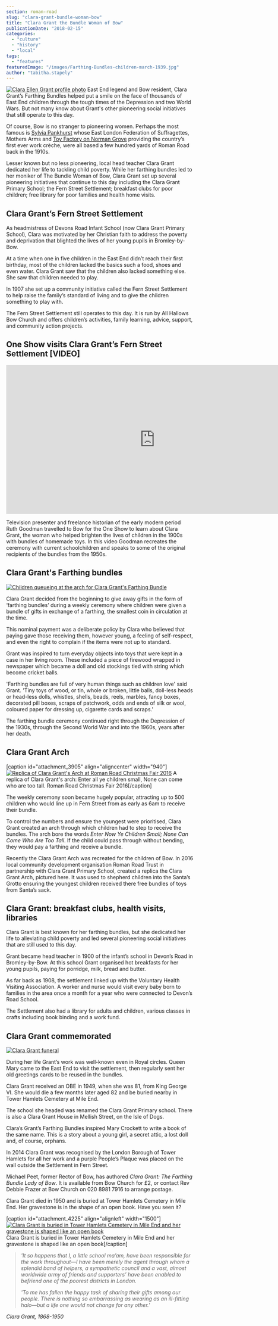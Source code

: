 ```yaml
---
section: roman-road
slug: "clara-grant-bundle-woman-bow"
title: "Clara Grant the Bundle Woman of Bow"
publicationDate: "2018-02-15"
categories: 
  - "culture"
  - "history"
  - "local"
tags: 
  - "features"
featuredImage: "/images/Farthing-Bundles-children-march-1939.jpg"
author: "tabitha.stapely"
---
```


[![Clara Ellen Grant profile photo](/images/Clara-Ellen-Grant-232x300.jpg)](https://romanroadlondon.com/wp-content/uploads/2018/02/Clara-Ellen-Grant.jpg) East End legend and Bow resident, Clara Grant’s Farthing Bundles helped put a smile on the face of thousands of East End children through the tough times of the Depression and two World Wars. But not many know about Grant's other pioneering social initiatives that still operate to this day.

Of course, Bow is no stranger to pioneering women. Perhaps the most famous is [Sylvia Pankhurst](https://romanroadlondon.com/bows-suffragette-secrets-sylvia-pankhurst-east-end-suffrage/) whose East London Federation of Suffragettes, Mothers Arms and [Toy Factory on Norman Grove](https://romanroadlondon.com/home-birth-pioneer-claire-davis-breastfeeding-living-pankhurst-house/) providing the country’s first ever work crèche, were all based a few hundred yards of Roman Road back in the 1910s.

Lesser known but no less pioneering, local head teacher Clara Grant dedicated her life to tackling child poverty. While her farthing bundles led to her moniker of The Bundle Woman of Bow, Clara Grant set up several pioneering initiatives that continue to this day including the Clara Grant Primary School; the Fern Street Settlement; breakfast clubs for poor children; free library for poor families and health home visits.

## Clara Grant’s Fern Street Settlement

As headmistress of Devons Road Infant School (now Clara Grant Primary School), Clara was motivated by her Christian faith to address the poverty and deprivation that blighted the lives of her young pupils in Bromley-by-Bow.

At a time when one in five children in the East End didn’t reach their first birthday, most of the children lacked the basics such a food, shoes and even water. Clara Grant saw that the children also lacked something else. She saw that children needed to play.

In 1907 she set up a community initiative called the Fern Street Settlement to help raise the family’s standard of living and to give the children something to play with.

The Fern Street Settlement still operates to this day. It is run by All Hallows Bow Church and offers children’s activities, family learning, advice, support, and community action projects.

## One Show visits Clara Grant’s Fern Street Settlement \[VIDEO\]

<iframe src="https://www.youtube.com/embed/XwpYQEtAkr8?rel=0" width="800" height="400" frameborder="0" allowfullscreen="allowfullscreen"><span data-mce-type="bookmark" style="display: inline-block; width: 0px; overflow: hidden; line-height: 0;" class="mce_SELRES_start">﻿</span><span data-mce-type="bookmark" style="display: inline-block; width: 0px; overflow: hidden; line-height: 0;" class="mce_SELRES_start">﻿</span><span data-mce-type="bookmark" style="display: inline-block; width: 0px; overflow: hidden; line-height: 0;" class="mce_SELRES_start">﻿</span></iframe>

  
Television presenter and freelance historian of the early modern period Ruth Goodman travelled to Bow for the One Show to learn about Clara Grant, the woman who helped brighten the lives of children in the 1900s with bundles of homemade toys. In this video Goodman recreates the ceremony with current schoolchildren and speaks to some of the original recipients of the bundles from the 1950s.

## Clara Grant's Farthing bundles

[![Children queueing at the arch for Clara Grant's Farthing Bundle](/images/Clara-Grant-queues-farthing-bundles-300x177.jpg)](https://romanroadlondon.com/wp-content/uploads/2018/02/Clara-Grant-queues-farthing-bundles.jpg)

Clara Grant decided from the beginning to give away gifts in the form of ‘farthing bundles’ during a weekly ceremony where children were given a bundle of gifts in exchange of a farthing, the smallest coin in circulation at the time.

This nominal payment was a deliberate policy by Clara who believed that paying gave those receiving them, however young, a feeling of self-respect, and even the right to complain if the items were not up to standard.

Grant was inspired to turn everyday objects into toys that were kept in a case in her living room. These included a piece of firewood wrapped in newspaper which became a doll and old stockings tied with string which become cricket balls.

'Farthing bundles are full of very human things such as children love' said Grant. 'Tiny toys of wood, or tin, whole or broken, little balls, doll-less heads or head-less dolls, whistles, shells, beads, reels, marbles, fancy boxes, decorated pill boxes, scraps of patchwork, odds and ends of silk or wool, coloured paper for dressing up, cigarette cards and scraps.'

The farthing bundle ceremony continued right through the Depression of the 1930s, through the Second World War and into the 1960s, years after her death.

## Clara Grant Arch

\[caption id="attachment\_3905" align="aligncenter" width="940"\][![Replica of Clara Grant's Arch at Roman Road Christmas Fair 2016](/images/Roman_Road_Christmas_Fair_2016_175-1024x683.jpg)](https://romanroadlondon.com/wp-content/uploads/2016/12/Roman_Road_Christmas_Fair_2016_175.jpg) A replica of Clara Grant's arch: Enter all ye children small, None can come who are too tall. Roman Road Christmas Fair 2016\[/caption\]

The weekly ceremony soon became hugely popular, attracting up to 500 children who would line up in Fern Street from as early as 6am to receive their bundle.

To control the numbers and ensure the youngest were prioritised, Clara Grant created an arch through which children had to step to receive the bundles. The arch bore the words _Enter Now Ye Children Small; None Can Come Who Are Too Tall_. If the child could pass through without bending, they would pay a farthing and receive a bundle.

Recently the Clara Grant Arch was recreated for the children of Bow. In 2016 local community development organisation Roman Road Trust in partnership with Clara Grant Primary School, created a replica the Clara Grant Arch, pictured here. It was used to shepherd children into the Santa’s Grotto ensuring the youngest children received there free bundles of toys from Santa’s sack.

## Clara Grant: breakfast clubs, health visits, libraries

Clara Grant is best known for her farthing bundles, but she dedicated her life to alleviating child poverty and led several pioneering social initiatives that are still used to this day.

Grant became head teacher in 1900 of the infant’s school in Devon’s Road in Bromley-by-Bow. At this school Grant organised hot breakfasts for her young pupils, paying for porridge, milk, bread and butter.

As far back as 1908, the settlement linked up with the Voluntary Health Visiting Association. A worker and nurse would visit every baby born to families in the area once a month for a year who were connected to Devon’s Road School.

The Settlement also had a library for adults and children, various classes in crafts including book binding and a work fund.

## Clara Grant commemorated

[![Clara Grant funeral](/images/Clara-Grant-Bow-Funeral-300x277.jpg "The funeral of Clara Grant, Bundle Women of Bow, who set up the Fern Street Settlement")](https://romanroadlondon.com/wp-content/uploads/2018/02/Clara-Grant-Bow-Funeral.jpg)

During her life Grant’s work was well-known even in Royal circles. Queen Mary came to the East End to visit the settlement, then regularly sent her old greetings cards to be reused in the bundles.

Clara Grant received an OBE in 1949, when she was 81, from King George VI. She would die a few months later aged 82 and be buried nearby in Tower Hamlets Cemetery at Mile End.

The school she headed was renamed the Clara Grant Primary school. There is also a Clara Grant House in Mellish Street, on the Isle of Dogs.

Clara’s Grant’s Farthing Bundles inspired Mary Crockett to write a book of the same name. This is a story about a young girl, a secret attic, a lost doll and, of course, orphans.

In 2014 Clara Grant was recognised by the London Borough of Tower Hamlets for all her work and a purple People’s Plaque was placed on the wall outside the Settlement in Fern Street.

Michael Peet, former Rector of Bow, has authored _Clara Grant: The Farthing Bundle Lady of Bow_. It is available from Bow Church for £2, or contact Rev Debbie Frazer at Bow Church on 020 8981 7916 to arrange postage.

Clara Grant died in 1950 and is buried at Tower Hamlets Cemetery in Mile End. Her gravestone is in the shape of an open book. Have you seen it?

\[caption id="attachment\_4225" align="alignleft" width="1500"\][![Clara Grant is buried in Tower Hamlets Cemetery in Mile End and her gravestone is shaped like an open book](/images/Clara-Grant-grave-1500px.jpg)](https://romanroadlondon.com/wp-content/uploads/2018/02/Clara-Grant-grave-1500px.jpg) Clara Grant is buried in Tower Hamlets Cemetery in Mile End and her gravestone is shaped like an open book\[/caption\]

> _'It so happens that I, a little school ma’am, have been responsible for the work throughout—I have been merely the agent through whom a splendid band of helpers, a sympathetic council and a vast, almost worldwide army of friends and supporters’ have been enabled to befriend one of the poorest districts in London._
> 
> _'To me has fallen the happy task of sharing their gifts among our people. There is nothing so embarrassing as wearing as an ill-fitting halo—but a life one would not change for any other.'_

_Clara Grant, 1868-1950_



